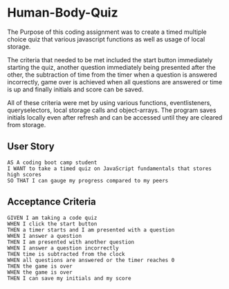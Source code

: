 # Human-Body-Quiz
The Purpose of this coding assignment was to create a timed multiple choice quiz that various javascript functions as well as usage of local storage.

The criteria that needed to be met included the start button immediately starting the quiz, another question immediately being presented after the other, the subtraction of time from the timer when a question is answered incorrectly, game over is achieved when all questions are answered or time is up and finally initials and score can be saved.

All of these criteria were met by using various functions, eventlisteners, queryselectors, local storage calls and object-arrays. The program saves initials locally even after refresh and can be accessed until they are cleared from storage.

## User Story

```
AS A coding boot camp student
I WANT to take a timed quiz on JavaScript fundamentals that stores high scores
SO THAT I can gauge my progress compared to my peers
```

## Acceptance Criteria

```
GIVEN I am taking a code quiz
WHEN I click the start button
THEN a timer starts and I am presented with a question
WHEN I answer a question
THEN I am presented with another question
WHEN I answer a question incorrectly
THEN time is subtracted from the clock
WHEN all questions are answered or the timer reaches 0
THEN the game is over
WHEN the game is over
THEN I can save my initials and my score
```
